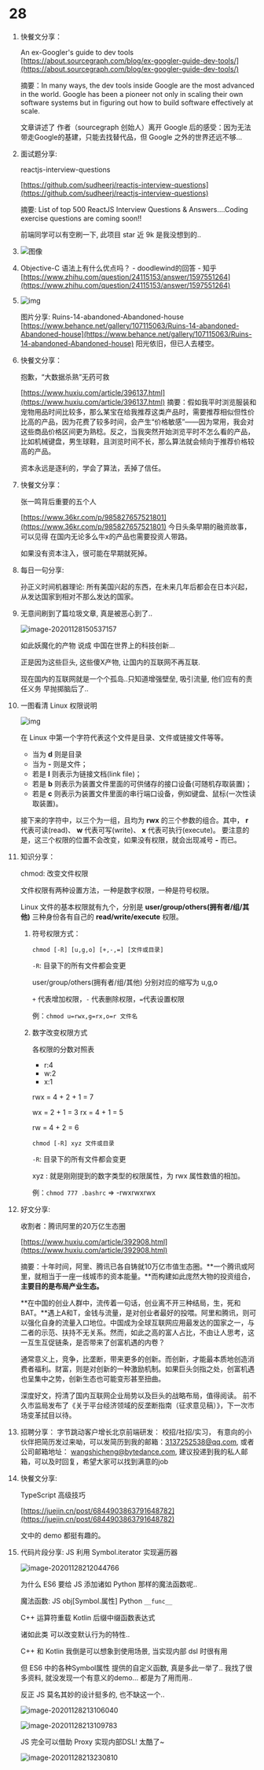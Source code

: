 # 28

1. 快餐文分享：

   An ex-Googler's guide to dev tools [https://about.sourcegraph.com/blog/ex-googler-guide-dev-tools/](https://about.sourcegraph.com/blog/ex-googler-guide-dev-tools/)

   摘要：In many ways, the dev tools inside Google are the most advanced in the world. Google has been a pioneer not only in scaling their own software systems but in figuring out how to build software effectively at scale.

   文章讲述了 作者（sourcegraph 创始人）离开 Google 后的感受：因为无法带走Google的基建，只能去找替代品，但 Google 之外的世界还远不够...

2. 面试题分享:

   reactjs-interview-questions

   [https://github.com/sudheerj/reactjs-interview-questions](https://github.com/sudheerj/reactjs-interview-questions)

   摘要: List of top 500 ReactJS Interview Questions & Answers....Coding exercise questions are coming soon!!

   前端同学可以有空刷一下, 此项目 star 近 9k 是我没想到的..

3. ![&#x56FE;&#x50CF;](../../../.gitbook/assets/En11IEYVkAc261t.jpeg)
4. Objective-C 语法上有什么优点吗？ - doodlewind的回答 - 知乎 [https://www.zhihu.com/question/24115153/answer/1597551264](https://www.zhihu.com/question/24115153/answer/1597551264)
5. ![img](../../../.gitbook/assets/456ad1107115063.5f9feec7272ce.jpg)

   图片分享: Ruins-14-abandoned-Abandoned-house [https://www.behance.net/gallery/107115063/Ruins-14-abandoned-Abandoned-house](https://www.behance.net/gallery/107115063/Ruins-14-abandoned-Abandoned-house) 阳光依旧，但已人去楼空。

6. 快餐文分享：

   抱歉，“大数据杀熟”无药可救

   [https://www.huxiu.com/article/396137.html](https://www.huxiu.com/article/396137.html) 摘要：假如我平时浏览服装和宠物用品时间比较多，那么某宝在给我推荐这类产品时，需要推荐相似但性价比高的产品，因为花费了较多时间，会产生“价格敏感”——因为常用，我会对这些商品价格区间更为熟稔。反之，当我突然开始浏览平时不怎么看的产品，比如机械键盘，男生球鞋，且浏览时间不长，那么算法就会倾向于推荐价格较高的产品。

   资本永远是逐利的，学会了算法，丢掉了信任。

7. 快餐文分享：

   张一鸣背后重要的五个人

   [https://www.36kr.com/p/985827657521801](https://www.36kr.com/p/985827657521801) 今日头条早期的融资故事，可以见得 在国内无论多么牛x的产品也需要投资人带路。

   如果没有资本注入，很可能在早期就死掉。

8. 每日一句分享:

   孙正义时间机器理论: 所有美国兴起的东西，在未来几年后都会在日本兴起，从发达国家到相对不那么发达的国家。

9. 无意间刷到了篇垃圾文章, 真是被恶心到了..

   ![image-20201128150537157](../../../.gitbook/assets/image-20201128150537157%20%281%29.png)

   如此妖魔化的产物 说成 中国在世界上的科技创新...

   正是因为这些巨头, 这些傻X产物, 让国内的互联网不再互联.

   现在国内的互联网就是一个个孤岛..只知道增强壁垒, 吸引流量, 他们应有的责任义务 早抛掷脑后了..

10. 一图看清 Linux 权限说明

    ![img](../../../.gitbook/assets/file-llls22.jpg)

    在 Linux 中第一个字符代表这个文件是目录、文件或链接文件等等。

    * 当为 **d** 则是目录
    * 当为 **-** 则是文件；
    * 若是 **l** 则表示为链接文档\(link file\)；
    * 若是 **b** 则表示为装置文件里面的可供储存的接口设备\(可随机存取装置\)；
    * 若是 **c** 则表示为装置文件里面的串行端口设备，例如键盘、鼠标\(一次性读取装置\)。

    接下来的字符中，以三个为一组，且均为 **rwx** 的三个参数的组合。其中， **r** 代表可读\(read\)、 **w** 代表可写\(write\)、 **x** 代表可执行\(execute\)。 要注意的是，这三个权限的位置不会改变，如果没有权限，就会出现减号 **-** 而已。

11. 知识分享：

    chmod: 改变文件权限

    文件权限有两种设置方法，一种是数字权限，一种是符号权限。

    Linux 文件的基本权限就有九个，分别是 **user/group/others\(拥有者/组/其他\)** 三种身份各有自己的 **read/write/execute** 权限。

    1. 符号权限方式：

       `chmod [-R] [u,g,o] [+,-,=] [文件或目录]`

       `-R`: 目录下的所有文件都会变更

       user/group/others\(拥有者/组/其他\) 分别对应的缩写为 u,g,o

       `+` 代表增加权限，`-` 代表删除权限，`=`代表设置权限

       例：`chmod u=rwx,g=rx,o=r 文件名`

    2. 数字改变权限方式

       各权限的分数对照表

       * r:4
       * w:2
       * x:1

       rwx = 4 + 2 + 1 = 7

       wx = 2 + 1 = 3 rx = 4 + 1 = 5

       rw = 4 + 2 = 6

       `chmod [-R] xyz 文件或目录`

       `-R`: 目录下的所有文件都会变更

       xyz : 就是刚刚提到的数字类型的权限属性，为 rwx 属性数值的相加。

       例：`chmod 777 .bashrc` =&gt; -rwxrwxrwx

12. 好文分享:

    收割者：腾讯阿里的20万亿生态圈

    [https://www.huxiu.com/article/392908.html](https://www.huxiu.com/article/392908.html)

    摘要：十年时间，阿里、腾讯已各自铸就10万亿市值生态圈。**一个腾讯或阿里，就相当于一座一线城市的资本能量。**而构建如此庞然大物的投资组合，**主要目的是布局产业生态。**

    **在中国的创业人群中，流传着一句话，创业离不开三种结局，生，死和BAT。**遇上A和T，金钱与流量，是对创业者最好的投喂。阿里和腾讯，则可以强化自身的流量入口地位。中国成为全球互联网应用最发达的国家之一，与二者的示范、扶持不无关系。然而，如此之高的富人占比，不由让人思考，这一互生互促链条，是否带来了创富机遇的内卷？

    通常意义上，竞争，比垄断，带来更多的创新。而创新，才能最本质地创造消费者福利。财富，则是对创新的一种激励机制。如果巨头剑指之处，创富机遇也呈集中之势，创新生态也可能变形甚至扭曲。

    深度好文，捋清了国内互联网企业局势以及巨头的战略布局，值得阅读。 前不久市监局发布了《关于平台经济领域的反垄断指南（征求意见稿）》，下一次市场变革拭目以待。

13. 招聘分享： 字节跳动客户增长北京前端研发： 校招/社招/实习， 有意向的小伙伴把简历发过来呦，可以发简历到我的邮箱：3137252538@qq.com, 或者公司邮箱地址： wangshicheng@bytedance.com, 建议投递到我的私人邮箱，可以及时回复，希望大家可以找到满意的job
14. 快餐文分享:

    TypeScript 高级技巧

    [https://juejin.cn/post/6844903863791648782](https://juejin.cn/post/6844903863791648782)

    文中的 demo 都挺有趣的。

15. 代码片段分享: JS 利用 Symbol.iterator 实现遍历器

    ![image-20201128212044766](../../../.gitbook/assets/image-20201128212044766.png)

    为什么 ES6 要给 JS 添加诸如 Python 那样的魔法函数呢..

    魔法函数: JS obj\[Symbol.属性\] Python `__func__`

    C++ 运算符重载 Kotlin 后缀中缀函数表达式

    诸如此类 可以改变默认行为的特性..

    C++ 和 Kotlin 我倒是可以想象到使用场景, 当实现内部 dsl 时很有用

    但 ES6 中的各种Symbol属性 提供的自定义函数, 真是多此一举了.. 我找了很多资料, 就没发现一个有意义的demo... 都是为了用而用..

    反正 JS 莫名其妙的设计挺多的, 也不缺这一个..

    ![image-20201128213106040](../../../.gitbook/assets/image-20201128213106040.png)

    ![image-20201128213109783](../../../.gitbook/assets/image-20201128213109783.png)

    JS 完全可以借助 Proxy 实现内部DSL! 太酷了~

    ![image-20201128213230810](../../../.gitbook/assets/image-20201128213230810%20%282%29.png)

